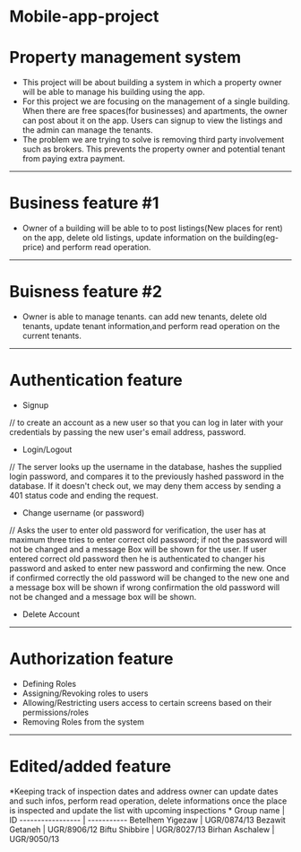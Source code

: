 # Mobile-app-project
# Property management system
* This project will be about building a system in which a property owner will be able to manage his building using the app.
 * For this project we are focusing on the management of a single building. When there are free spaces(for businesses) and apartments, the owner can post about it on the app. Users can signup to view the listings and the admin can manage the tenants.
* The problem we are trying to solve is removing third party involvement such as brokers. This prevents the property owner and potential tenant from paying extra payment.
-----------------
# Business feature #1 
*  Owner of a building will be able to to post listings(New places for rent) on the app, delete old listings, update information on the building(eg-price) and perform read operation.
-----------------

# Buisness feature #2 
* Owner is able to manage tenants. can add new tenants, delete old tenants, update tenant information,and perform read operation on the current tenants.
-----------------
# Authentication feature

* Signup
 
// to create an account as a new user so that you can log in later with your credentials  by passing the new user's email address, password. 
* Login/Logout 

//  The server looks up the username in the database, hashes the supplied login password, and compares it to the previously hashed password in the database. If it doesn't check out, we may deny them access by sending a 401 status code and ending the request.
* Change username (or password) 

// Asks the user to enter old password for verification, the user has at maximum three tries to enter correct old password; if not the password will not be changed and a message Box will be shown for the user. If user entered correct old password then he is authenticated to changer his password and asked to enter new password and confirming the new. Once if confirmed correctly the old password will be changed to the new one and a message box will be shown if wrong confirmation the old password will not be changed and a message box will be shown.
* Delete Account 
 -----------------
# Authorization feature

* Defining Roles 
* Assigning/Revoking roles to users 
* Allowing/Restricting users access to certain screens based on their permissions/roles 
* Removing Roles from the system 
-----------------

# Edited/added feature 
*Keeping track of inspection dates and  address owner can update dates and such infos, perform read operation, delete informations once the place is inspected and update the list with upcoming inspections
* 
Group name            |       ID
-----------------     |       -----------
Betelhem Yigezaw      |       UGR/0874/13
Bezawit Getaneh       |       UGR/8906/12
Biftu Shibbire        |       UGR/8027/13
Birhan Aschalew       |       UGR/9050/13

